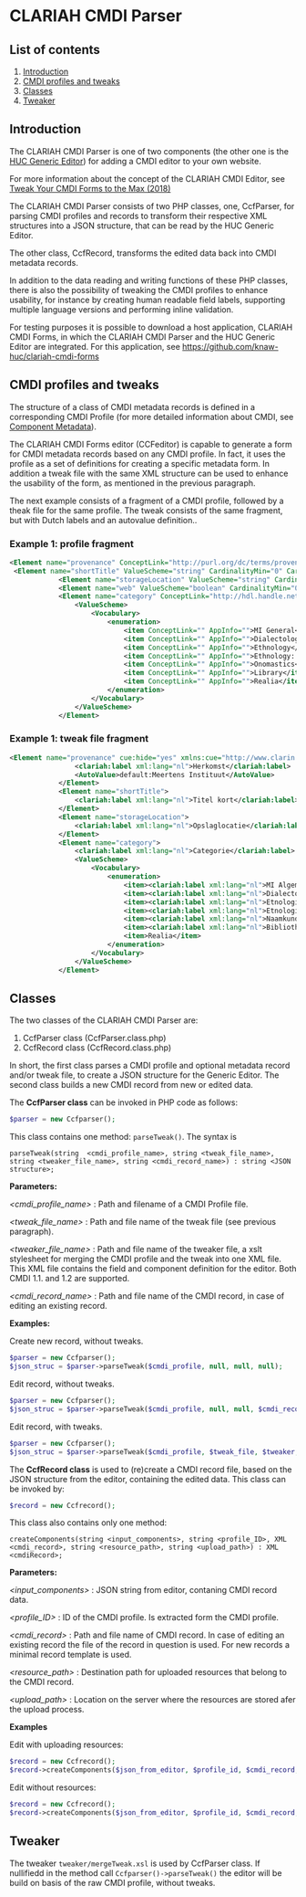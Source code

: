 # CLARIAH CMDI Parser

## List of contents
1. [Introduction](#intro)
2. [CMDI profiles and tweaks](#prof) 
3. [Classes](#class)
4. [Tweaker](#tweak)

## <a name="intro"></a>Introduction
The CLARIAH CMDI Parser is one of two components (the other one is the [HUC Generic Editor](https://github.com/knaw-huc/huc-generic-editor)) for adding a CMDI editor to your own website. 

For more information about the concept of the CLARIAH CMDI Editor, see [Tweak Your CMDI Forms to the Max (2018)](https://office.clarin.eu/v/CE-2018-1292-CLARIN2018_ConferenceProceedings.pdf#page=102) 

The CLARIAH CMDI Parser consists of two PHP classes, one, CcfParser, for parsing CMDI profiles and records to transform their respective XML structures into a JSON structure, that can be read by the HUC Generic Editor.

The other class, CcfRecord, transforms the edited data back into CMDI metadata records.

In addition to the data reading and writing functions of these PHP classes, there is also the possibility of tweaking the CMDI profiles to enhance usability, for instance by creating human readable field labels, supporting multiple language versions and performing inline validation.

For testing purposes it is possible to download a host application, CLARIAH CMDI Forms, in which the CLARIAH CMDI Parser and the HUC Generic Editor are integrated. For this application, see https://github.com/knaw-huc/clariah-cmdi-forms

## <a name="prof"></a>CMDI profiles and tweaks
The structure of a class of CMDI metadata records is defined in a corresponding CMDI Profile (for more detailed information about CMDI, see [Component Metadata](https://www.clarin.eu/content/component-metadata)).

The CLARIAH CMDI Forms editor (CCFeditor) is capable to generate a form for CMDI metadata records based on any CMDI profile. In fact, it uses the profile as a set of definitions for creating a specific metadata form. In addition a tweak file with the same XML structure can be used to enhance the usability of the form, as mentioned in the previous paragraph.

The next example consists of a fragment of a CMDI profile, followed by a theak file for the same profile. The tweak consists of the same fragment, but with Dutch labels and an autovalue definition..

### Example 1: profile fragment

```xml
<Element name="provenance" ConceptLink="http://purl.org/dc/terms/provenance" ValueScheme="string" CardinalityMin="0" CardinalityMax="unbounded" Multilingual="true"/>
 <Element name="shortTitle" ValueScheme="string" CardinalityMin="0" CardinalityMax="unbounded" Multilingual="true"/>
            <Element name="storageLocation" ValueScheme="string" CardinalityMin="0" CardinalityMax="1" Multilingual="true"/>
            <Element name="web" ValueScheme="boolean" CardinalityMin="0" CardinalityMax="1"/>
            <Element name="category" ConceptLink="http://hdl.handle.net/11459/CCR_C-3646_60ef52ab-b400-cb07-7cc2-bda80ec72001 " CardinalityMin="0" CardinalityMax="1">
                <ValueScheme>
                    <Vocabulary>
                        <enumeration>
                            <item ConceptLink="" AppInfo="">MI General</item>
                            <item ConceptLink="" AppInfo="">Dialectology/language variation</item>
                            <item ConceptLink="" AppInfo="">Ethnology</item>
                            <item ConceptLink="" AppInfo="">Ethnology: Dutch song</item>
                            <item ConceptLink="" AppInfo="">Onomastics</item>
                            <item ConceptLink="" AppInfo="">Library</item>
                            <item ConceptLink="" AppInfo="">Realia</item>
                        </enumeration>
                    </Vocabulary>
                </ValueScheme>
            </Element>
```

### Example 1: tweak file fragment

```xml
<Element name="provenance" cue:hide="yes" xmlns:cue="http://www.clarin.eu/cmdi/cues/1">
                <clariah:label xml:lang="nl">Herkomst</clariah:label>
                <AutoValue>default:Meertens Instituut</AutoValue>
            </Element>
            <Element name="shortTitle">
                <clariah:label xml:lang="nl">Titel kort</clariah:label>
            </Element>
            <Element name="storageLocation">
                <clariah:label xml:lang="nl">Opslaglocatie</clariah:label>
            </Element>
            <Element name="category">
                <clariah:label xml:lang="nl">Categorie</clariah:label>
                <ValueScheme>
                    <Vocabulary>
                        <enumeration>
                            <item><clariah:label xml:lang="nl">MI Algemeen</clariah:label><clariah:value>MI General</clariah:value></item>
                            <item><clariah:label xml:lang="nl">Dialectologie/taalvariatie</clariah:label><clariah:value>Dialectology/language variation</clariah:value></item>
                            <item><clariah:label xml:lang="nl">Etnologie</clariah:label><clariah:value>Ethnology</clariah:value></item>
                            <item><clariah:label xml:lang="nl">Etnologie: Lied</clariah:label><clariah:value>Ethnology: Dutch song</clariah:value></item>
                            <item><clariah:label xml:lang="nl">Naamkunde</clariah:label><clariah:value>Onomastics</clariah:value></item>
                            <item><clariah:label xml:lang="nl">Bibliotheek</clariah:label><clariah:value>Library</clariah:value></item>
                            <item>Realia</item>
                        </enumeration>
                    </Vocabulary>
                </ValueScheme>
            </Element>
```



## <a name="class"></a>Classes
The two classes of the CLARIAH CMDI Parser are:
1. CcfParser class (CcfParser.class.php)
2. CcfRecord class (CcfRecord.class.php)

In short, the first class parses a CMDI profile and optional metadata record and/or tweak file, to create a JSON structure for the Generic Editor. The second class builds a new CMDI record from new or edited data.

The __CcfParser class__ can be invoked in PHP code as follows:

```php
$parser = new Ccfparser();
```
This class contains one method: ```parseTweak()```. The syntax is 

```
parseTweak(string  <cmdi_profile_name>, string <tweak_file_name>, string <tweaker_file_name>, string <cmdi_record_name>) : string <JSON structure>;
```

__Parameters:__

*<cmdi_profile_name>* : Path and filename of a CMDI Profile file.

*<tweak_file_name>* : Path and file name of the tweak file (see previous paragraph). 

*<tweaker_file_name>* : Path and file name of the tweaker file, a xslt stylesheet for merging the CMDI profile and the tweak into one XML file. This XML file contains the field and component definition for the editor. Both CMDI 1.1. and 1.2 are supported.

*<cmdi_record_name>* : Path and file name of the CMDI record, in case of editing an existing record.

__Examples:__

Create new record, without tweaks.
```php
$parser = new Ccfparser();
$json_struc = $parser->parseTweak($cmdi_profile, null, null, null);
```

Edit record, without tweaks.
```php
$parser = new Ccfparser();
$json_struc = $parser->parseTweak($cmdi_profile, null, null, $cmdi_record);
```

Edit record, with tweaks.
```php
$parser = new Ccfparser();
$json_struc = $parser->parseTweak($cmdi_profile, $tweak_file, $tweaker, $cmdi_record);
```


The __CcfRecord class__ is used to (re)create a CMDI record file, based on the JSON structure from the editor, containing the edited data. This class can be invoked by:

```php
$record = new Ccfrecord();
```

This class also contains only one method:

```
createComponents(string <input_components>, string <profile_ID>, XML <cmdi_record>, string <resource_path>, string <upload_path>) : XML <cmdiRecord>;
```

__Parameters:__

*<input_components>* : JSON string from editor, contaning CMDI record data.

*<profile_ID>* : ID of the CMDI profile. Is extracted form the CMDI profile.

*<cmdi_record>* : Path and file name of CMDI record. In case of editing an existing record the file of the record in question is used. For new records a minimal record template is used.

*<resource_path>* : Destination path for uploaded resources that belong to the CMDI record.

*<upload_path>* : Location on the server where the resources are stored afer the upload process.

__Examples__

Edit with uploading resources:

```php
$record = new Ccfrecord();
$record->createComponents($json_from_editor, $profile_id, $cmdi_record, $resource_path, UPLOAD_PATH);
```

Edit without resources:

```php
$record = new Ccfrecord();
$record->createComponents($json_from_editor, $profile_id, $cmdi_record, null, null);
```


## <a name="tweak"></a>Tweaker
The tweaker  ```tweaker/mergeTweak.xsl``` is used by CcfParser class. If nullifiedd in the method call ```Ccfparser()->parseTweak()``` the editor will be build on basis of the raw CMDI profile, without tweaks.

